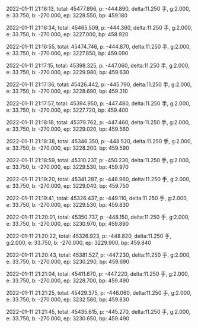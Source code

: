 2022-01-11 21:16:13, total: 45477.896, p: -444.890, delta:11.250 手, g:2.000, e: 33.750, b: -270.000, ep: 3228.550, bp: 459.180

2022-01-11 21:16:34, total: 45465.509, p: -444.360, delta:11.250 手, g:2.000, e: 33.750, b: -270.000, ep: 3227.000, bp: 458.920

2022-01-11 21:16:55, total: 45474.746, p: -444.870, delta:11.250 手, g:2.000, e: 33.750, b: -270.000, ep: 3227.850, bp: 459.090

2022-01-11 21:17:15, total: 45398.325, p: -447.060, delta:11.250 手, g:2.000, e: 33.750, b: -270.000, ep: 3229.980, bp: 459.630

2022-01-11 21:17:36, total: 45426.442, p: -445.790, delta:11.250 手, g:2.000, e: 33.750, b: -270.000, ep: 3228.690, bp: 459.310

2022-01-11 21:17:57, total: 45394.950, p: -447.480, delta:11.250 手, g:2.000, e: 33.750, b: -270.000, ep: 3227.720, bp: 459.400

2022-01-11 21:18:18, total: 45379.762, p: -447.460, delta:11.250 手, g:2.000, e: 33.750, b: -270.000, ep: 3229.020, bp: 459.560

2022-01-11 21:18:38, total: 45346.350, p: -448.520, delta:11.250 手, g:2.000, e: 33.750, b: -270.000, ep: 3228.200, bp: 459.590

2022-01-11 21:18:59, total: 45310.237, p: -450.230, delta:11.250 手, g:2.000, e: 33.750, b: -270.000, ep: 3229.530, bp: 459.970

2022-01-11 21:19:20, total: 45341.287, p: -448.960, delta:11.250 手, g:2.000, e: 33.750, b: -270.000, ep: 3229.040, bp: 459.750

2022-01-11 21:19:41, total: 45326.437, p: -449.110, delta:11.250 手, g:2.000, e: 33.750, b: -270.000, ep: 3229.530, bp: 459.830

2022-01-11 21:20:01, total: 45350.737, p: -448.150, delta:11.250 手, g:2.000, e: 33.750, b: -270.000, ep: 3230.970, bp: 459.890

2022-01-11 21:20:22, total: 45326.923, p: -448.820, delta:11.250 手, g:2.000, e: 33.750, b: -270.000, ep: 3229.900, bp: 459.840

2022-01-11 21:20:43, total: 45381.527, p: -447.230, delta:11.250 手, g:2.000, e: 33.750, b: -270.000, ep: 3230.290, bp: 459.690

2022-01-11 21:21:04, total: 45411.670, p: -447.220, delta:11.250 手, g:2.000, e: 33.750, b: -270.000, ep: 3228.700, bp: 459.490

2022-01-11 21:21:25, total: 45429.375, p: -446.060, delta:11.250 手, g:2.000, e: 33.750, b: -270.000, ep: 3232.580, bp: 459.830

2022-01-11 21:21:45, total: 45435.615, p: -445.270, delta:11.250 手, g:2.000, e: 33.750, b: -270.000, ep: 3230.650, bp: 459.490